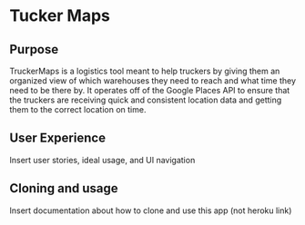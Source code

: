 # Tucker Maps

## Purpose
TruckerMaps is a logistics tool meant to help truckers by giving them an organized view of which warehouses they need to reach and what time they need to be there by. It operates off of the Google Places API to ensure that the truckers are receiving quick and consistent location data and getting them to the correct location on time.

## User Experience
Insert user stories, ideal usage, and UI navigation

## Cloning and usage
Insert documentation about how to clone and use this app (not heroku link)

